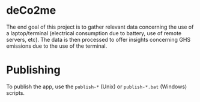 # deCo2me


The end goal of this project is to gather relevant data concerning the use of a laptop/terminal (electrical consumption due to battery, use of remote servers, etc). The data is then processed to offer insights concerning GHS emissions due to the use of the terminal.

# Publishing

To publish the app, use the `publish-*` (Unix) or `publish-*.bat` (Windows) scripts.